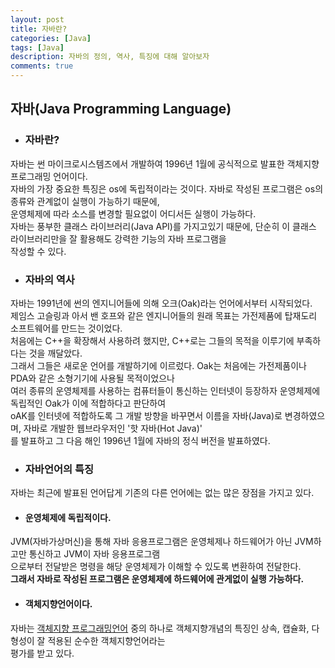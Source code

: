 ```yaml
---
layout: post
title: 자바란?
categories: [Java]
tags: [Java]
description: 자바의 정의, 역사, 특징에 대해 알아보자
comments: true
---
```


## 자바(Java Programming Language)
* ### 자바란?  
 자바는 썬 마이크로시스템즈에서 개발하여 1996년 1월에 공식적으로 발표한 객체지향 프로그래밍 언어이다.  
자바의 가장 중요한 특징은 os에 독립적이라는 것이다. 자바로 작성된 프로그램은 os의 종류와 관계없이 실행이 가능하기 때문에,  
운영체제에 따라 소스를 변경할 필요없이 어디서든 실행이 가능하다.  
 자바는 풍부한 클래스 라이브러리(Java API)를 가지고있기 때문에, 단순히 이 클래스 라이브러리만을 잘 활용해도 강력한 기능의 자바 프로그램을  
작성할 수 있다.
  
* ### 자바의 역사  
 자바는 1991년에 썬의 엔지니어들에 의해 오크(Oak)라는 언어에서부터 시작되었다.  
제임스 고슬링과 아서 밴 호프와 같은 엔지니어들의 원래 목표는 가전제품에 탑재도리 소프트웨어를 만드는 것이었다.  
처음에는 C++을 확장해서 사용하려 했지만, C++로는 그들의 목적을 이루기에 부족하다는 것을 깨달았다.  
 그래서 그들은 새로운 언어를 개발하기에 이르렀다. Oak는 처음에는 가전제품이나 PDA와 같은 소형기기에 사용될 목적이었으나  
여러 종류의 운영체제를 사용하는 컴퓨터들이 통신하는 인터넷이 등장하자 운영체제에 독립적인 Oak가 이에 적합하다고 판단하여  
oAK를 인터넷에 적합하도록 그 개발 방향을 바꾸면서 이름을 자바(Java)로 변경하였으며, 자바로 개발한 웹브라우저인 '핫 자바(Hot Java)'  
를 발표하고 그 다음 해인 1996년 1월에 자바의 정식 버전을 발표하였다.

* ### 자바언어의 특징  
 자바는 최근에 발표된 언어답게 기존의 다른 언어에는 없는 많은 장점을 가지고 있다.

  * #### 운영체제에 독립적이다.  
   JVM(자바가상머신)을 통해 자바 응용프로그램은 운영체제나 하드웨어가 아닌 JVM하고만 통신하고 JVM이 자바 응용프로그램  
  으로부터 전달받은 명령을 해당 운영체제가 이해할 수 있도록 변환하여 전달한다.  
  **그래서 자바로 작성된 프로그램은 운영체제에 하드웨어에 관게없이 실행 가능하다.**
  
  * #### 객체지향언어이다.  
  자바는 [객체지향 프로그래밍언어](https://ko.wikipedia.org/wiki/%EA%B0%9D%EC%B2%B4_%EC%A7%80%ED%96%A5_%ED%94%84%EB%A1%9C%EA%B7%B8%EB%9E%98%EB%B0%8D) 중의 하나로 객체지향개념의 특징인 상속, 캡슐화, 다형성이 잘 적용된 순수한 객체지향언어라는  
  평가를 받고 있다.

  
